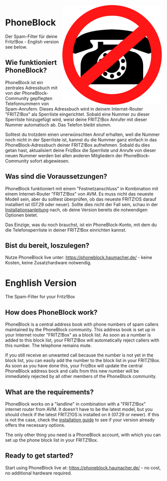 <img align="right" src="phoneblock/src/main/webapp/app-logo.svg"/>

# PhoneBlock
Der Spam-Filter für deine Fritz!Box - English version see below.

## Wie funktioniert PhoneBlock?

PhoneBlock ist ein zentrales Adressbuch mit von der PhoneBlock-Community gepflegten Telefonnummern von Spam-Anrufern. Dieses Adressbuch wird in deinem Internet-Router "FRITZ!Box" als Sperrliste eingerichtet. Sobald eine Nummer zu dieser Sperrliste hinzugefügt wird, weist deine FRITZ!Box Anrufer mit dieser Nummer automatisch ab. Das Telefon bleibt stumm.

Solltest du trotzdem einen unerwünschten Anruf erhalten, weil die Nummer noch nicht in der Sperrliste ist, kannst du die Nummer ganz einfach in das PhoneBlock-Adressbuch deiner FRITZ!Box aufnehmen. Sobald du dies getan hast, aktualisiert deine FrizBox die Sperrliste und Anrufe von dieser neuen Nummer werden bei allen anderen Mitgliedern der PhoneBlock-Community sofort abgewiesen.

## Was sind die Voraussetzungen?

PhoneBlock funktioniert mit einem "Festnetzanschluss" in Kombination mit einem Internet-Router "FRITZ!Box" von AVM. Es muss nicht das neueste Modell sein, aber du solltest überprüfen, ob das neueste FRITZ!OS darauf installiert ist (07.29 oder neuer). Sollte dies nicht der Fall sein, schau in der [Installationsanleitung](https://phoneblock.haumacher.de/phoneblock/setup.jsp) nach, ob deine Version bereits die notwendigen Optionen bietet.

Das Einzige, was du noch brauchst, ist ein PhoneBlock-Konto, mit dem du die Telefonsperrliste in deiner FRITZ!Box einrichten kannst.

## Bist du bereit, loszulegen?

Nutze PhoneBlock live unter: https://phoneblock.haumacher.de/ - keine Kosten, keine Zusatzhardware notwendig.


# Enghlish Version
The Spam-Filter for your Fritz!Box

## How does PhoneBlock work?

PhoneBlock is a central address book with phone numbers of spam callers maintained by the PhoneBlock community. This address book is set up in your Internet router "FRITZ!Box" as a block list. As soon as a number is added to this block list, your FRITZ!Box will automatically reject callers with this number. The telephone remains mute.

If you still receive an unwanted call because the number is not yet in the block list, you can easily add the number to the block list in your FRITZ!Box. As soon as you have done this, your FrizBox will update the central PhoneBlock address bock and calls from this new number will be immediately rejected by all other  members of the PhoneBlock community.

## What are the requirements?

PhoneBlock works on a "landline" in combination with a "FRITZ!Box" internet router from AVM. It doesn't have to be the latest model, but you should check if the latest FRITZ!OS is installed on it (07.29 or newer). If this is not the case, check the [installation guide](https://phoneblock.haumacher.de/phoneblock/setup.jsp) to see if your version already offers the necessary options.

The only other thing you need is a PhoneBlock account, with which you can set up the phone block list in your FRITZ!Box.

## Ready to get started?

Start using PhoneBlock live at: https://phoneblock.haumacher.de/ - no cost, no additional hardware required.

